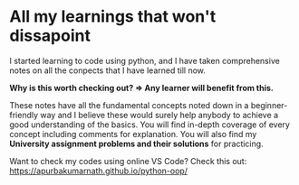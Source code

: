 # All my learnings that won't dissapoint

I started learning to code using python, and I have taken comprehensive notes on all the conpects that I have learned till now.

**Why is this worth checking out? => Any learner will benefit from this.**

These notes have all the fundamental concepts noted down in a beginner-friendly way and I believe these would surely help anybody to achieve a good understanding of the basics. 
You will find in-depth coverage of every concept including comments for explanation.
You will also find my **University assignment problems and their solutions** for practicing.

Want to check my codes using online VS Code?
Check this out: https://apurbakumarnath.github.io/python-oop/

